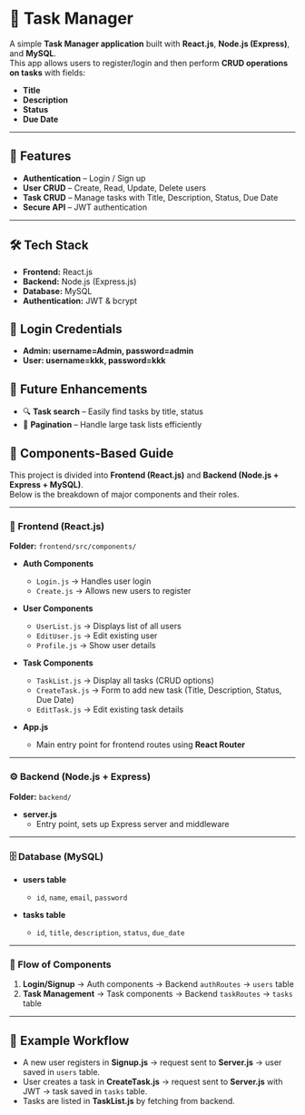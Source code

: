# 📌 Task Manager

A simple **Task Manager application** built with **React.js**, **Node.js (Express)**, and **MySQL**.  
This app allows users to register/login and then perform **CRUD operations on tasks** with fields:
- **Title**
- **Description**
- **Status**
- **Due Date**

---

## 🚀 Features
- **Authentication** – Login / Sign up  
- **User CRUD** – Create, Read, Update, Delete users  
- **Task CRUD** – Manage tasks with Title, Description, Status, Due Date  
- **Secure API** – JWT authentication  

---

## 🛠️ Tech Stack
- **Frontend:** React.js  
- **Backend:** Node.js (Express.js)  
- **Database:** MySQL  
- **Authentication:** JWT & bcrypt

## 🔐 Login Credentials

- **Admin: username=Admin, password=admin**
- **User: username=kkk, password=kkk**

## 🌟 Future Enhancements

- 🔍 **Task search** – Easily find tasks by title, status
- 📑 **Pagination** – Handle large task lists efficiently  

## 🧩 Components-Based Guide

This project is divided into **Frontend (React.js)** and **Backend (Node.js + Express + MySQL)**.  
Below is the breakdown of major components and their roles.

---

### 🎨 Frontend (React.js)

**Folder:** `frontend/src/components/`

- **Auth Components**
  - `Login.js` → Handles user login
  - `Create.js` → Allows new users to register  

- **User Components**
  - `UserList.js` → Displays list of all users  
  - `EditUser.js` → Edit existing user  
  - `Profile.js` → Show user details  

- **Task Components**
  - `TaskList.js` → Display all tasks (CRUD options)  
  - `CreateTask.js` → Form to add new task (Title, Description, Status, Due Date)  
  - `EditTask.js` → Edit existing task details  

- **App.js**
  - Main entry point for frontend routes using **React Router**  

---

### ⚙️ Backend (Node.js + Express)

**Folder:** `backend/`

- **server.js**  
  - Entry point, sets up Express server and middleware  

---

### 🗄️ Database (MySQL)

- **users table**  
  - `id`, `name`, `email`, `password`  

- **tasks table**  
  - `id`, `title`, `description`, `status`, `due_date`  

---

### 🔗 Flow of Components

1. **Login/Signup** → Auth components → Backend `authRoutes` → `users` table  
2. **Task Management** → Task components → Backend `taskRoutes` → `tasks` table  

---

## 📌 Example Workflow

- A new user registers in **Signup.js** → request sent to **Server.js** → user saved in `users` table.  
- User creates a task in **CreateTask.js** → request sent to **Server.js** with JWT → task saved in `tasks` table.  
- Tasks are listed in **TaskList.js** by fetching from backend.  
